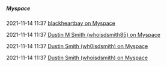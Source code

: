 #####  Myspace

2021-11-14 11:37 [blackheartbay on Myspace](https://myspace.com/blackheartbay)

2021-11-14 11:37 [Dustin M Smith (whoisdsmith85) on Myspace](https://myspace.com/whoisdsmith85)

2021-11-14 11:37 [Dustin Smith (wh0isdsmith) on Myspace](https://myspace.com/wh0isdsmith)

2021-11-14 11:37 [Dustin Smith (whoisdsmith) on Myspace](https://myspace.com/whoisdsmith)



